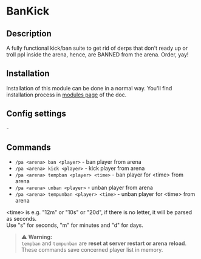 # BanKick

## Description

A fully functional kick/ban suite to get rid of derps that don't ready up or troll ppl inside the arena, hence, are BANNED from the arena. Order, yay!

## Installation

Installation of this module can be done in a normal way. You'll find installation process in [modules page](../modules.md#installing-modules) of the doc.

## Config settings

\-

## Commands

- `/pa <arena> ban <player>` \- ban player from arena
- `/pa <arena> kick <player>` \- kick player from arena
- `/pa <arena> tempban <player> <time>` \- ban player for \<time\> from arena
- `/pa <arena> unban <player>` \- unban player from arena
- `/pa <arena> tempunban <player> <time>` \- unban player for \<time\> from arena 

\<time\> is e.g. "12m" or "10s" or "20d", if there is no letter, it will be parsed as seconds.  
Use "s" for seconds, "m" for minutes and "d" for days.


> ⚠ **Warning:**  
> `tempban` and `tempunban` are **reset at server restart or arena reload**.   
> These commands save concerned player list in memory.
